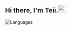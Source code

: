 ## Hi there, I'm Teii.<img src="https://media.giphy.com/media/hvRJCLFzcasrR4ia7z/giphy.gif" width="25px">

![Languages](https://github-readme-stats.vercel.app/api/top-langs/?username=davidli218&&show_icons=true&hide_border=true&theme=graywhite&layout=compact&langs_count=8)
